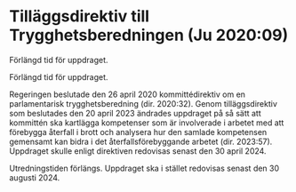 # Tilläggsdirektiv till Trygghetsberedningen (Ju 2020:09)

Förlängd tid för uppdraget.

Förlängd tid för uppdraget.

Regeringen beslutade den 26 april 2020 kommittédirektiv om en
parlamentarisk trygghetsberedning (dir. 2020:32). Genom tilläggsdirektiv
som beslutades den 20 april 2023 ändrades uppdraget på så sätt att
kommittén ska kartlägga kompetenser som är involverade i arbetet med att
förebygga återfall i brott och analysera hur den samlade kompetensen
gemensamt kan bidra i det återfallsförebyggande arbetet (dir. 2023:57).
Uppdraget skulle enligt direktiven redovisas senast den 30 april 2024.

Utredningstiden förlängs. Uppdraget ska i stället redovisas senast den
30 augusti 2024.
